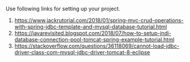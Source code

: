 Use following links for setting up your project.
1. https://www.jackrutorial.com/2018/01/spring-mvc-crud-operations-with-spring-jdbc-template-and-mysql-database-tutorial.html
2. https://javarevisited.blogspot.com/2018/07/how-to-setup-jndi-database-connection-pool-tomcat-spring-example-tutorial.html
3. https://stackoverflow.com/questions/36118069/cannot-load-jdbc-driver-class-com-mysql-jdbc-driver-tomcat-8-eclipse